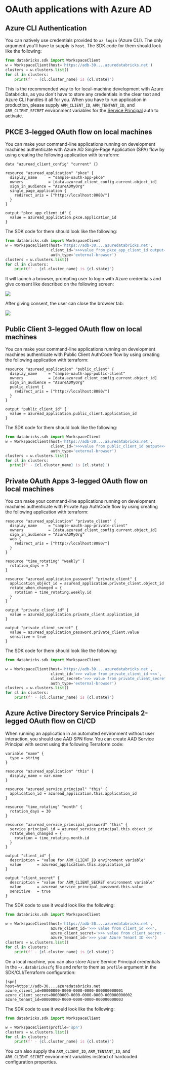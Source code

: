 # OAuth applications with Azure AD

## Azure CLI Authentication

You can natively use credentials provided to `az login` (Azure CLI). The only argument you'll have to supply is `host`.
The SDK code for them should look like the following:

```python
from databricks.sdk import WorkspaceClient
w = WorkspaceClient(host='https://adb-30....azuredatabricks.net')
clusters = w.clusters.list()
for cl in clusters:
    print(f' - {cl.cluster_name} is {cl.state}')
```

This is the recommended way to for local-machine development with Azure Databricks, as you don't have to store any 
credentials in the clear text and Azure CLI handles it all for you. When you have to run application in production,
please supply `ARM_CLIENT_ID`, `ARM_TENTANT_ID`, and `ARM_CLIENT_SECRET` environment variables for 
the [Service Principal](#azure-active-directory-service-principals-2-legged-oauth-flow-on-cicd) auth to activate.

## PKCE 3-legged OAuth flow on local machines

You can make your command-line applications running on development machines authenticate with Azure AD Single-Page Application (SPA) flow by using creating the following application with terraform:

```hcl
data "azuread_client_config" "current" {}

resource "azuread_application" "pkce" {
  display_name     = "sample-oauth-app-pkce"
  owners           = [data.azuread_client_config.current.object_id]
  sign_in_audience = "AzureADMyOrg"
  single_page_application {
    redirect_uris = ["http://localhost:8080/"]
  }
}

output "pkce_app_client_id" {
  value = azuread_application.pkce.application_id
}
```

The SDK code for them should look like the following:

```python
from databricks.sdk import WorkspaceClient
w = WorkspaceClient(host='https://adb-30....azuredatabricks.net',
                    client_id='>>>value_from_pkce_app_client_id output<<<<',
                    auth_type='external-browser')
clusters = w.clusters.list()
for cl in clusters:
    print(f' - {cl.cluster_name} is {cl.state}')
```

It will launch a browser, prompting user to login with Azure credentials and give consent like described on the following screen:

![](./images/aad-approve-app.png)

After giving consent, the user can close the browser tab:

![](./images/external-browser-finish.png)

## Public Client 3-legged OAuth flow on local machines

You can make your command-line applications running on development machines authenticate with Public Client AuthCode flow by using creating the following application with terraform:

```hcl
resource "azuread_application" "public_client" {
  display_name     = "sample-oauth-app-public-client"
  owners           = [data.azuread_client_config.current.object_id]
  sign_in_audience = "AzureADMyOrg"
  public_client {
    redirect_uris = ["http://localhost:8080/"]
  }
}

output "public_client_id" {
  value = azuread_application.public_client.application_id
}
```

The SDK code for them should look like the following:

```python
from databricks.sdk import WorkspaceClient
w = WorkspaceClient(host='https://adb-30....azuredatabricks.net',
                    client_id='>>>value from public_client_id output<<<<',
                    auth_type='external-browser')
clusters = w.clusters.list()
for cl in clusters:
  print(f' - {cl.cluster_name} is {cl.state}')
```

## Private OAuth Apps 3-legged OAuth flow on local machines

You can make your command-line applications running on development machines authenticate with Private App AuthCode flow by using creating the following application with terraform:

```hcl
resource "azuread_application" "private_client" {
  display_name     = "sample-oauth-app-private-client"
  owners           = [data.azuread_client_config.current.object_id]
  sign_in_audience = "AzureADMyOrg"
  web {
    redirect_uris = ["http://localhost:8080/"]
  }
}

resource "time_rotating" "weekly" {
  rotation_days = 7
}

resource "azuread_application_password" "private_client" {
  application_object_id = azuread_application.private_client.object_id
  rotate_when_changed = {
    rotation = time_rotating.weekly.id
  }
}

output "private_client_id" {
  value = azuread_application.private_client.application_id
}

output "private_client_secret" {
  value = azuread_application_password.private_client.value
  sensitive = true
}
```

The SDK code for them should look like the following:

```python
from databricks.sdk import WorkspaceClient

w = WorkspaceClient(host='https://adb-30....azuredatabricks.net',
                    client_id='>>> value from private_client_id <<<',
                    client_secret='>>> value from private_client_secret <<<',
                    auth_type='external-browser')
clusters = w.clusters.list()
for cl in clusters:
    print(f' - {cl.cluster_name} is {cl.state}')
```

## Azure Active Directory Service Principals 2-legged OAuth flow on CI/CD

When running an application in an automated environment without user interaction, you should use AAD SPN flow. 
You can create AAD Service Principal with secret using the following Terraform code:

```hcl
variable "name" {
  type = string
}

resource "azuread_application" "this" {
  display_name = var.name
}

resource "azuread_service_principal" "this" {
  application_id = azuread_application.this.application_id
}

resource "time_rotating" "month" {
  rotation_days = 30
}

resource "azuread_service_principal_password" "this" {
  service_principal_id = azuread_service_principal.this.object_id
  rotate_when_changed = {
    rotation = time_rotating.month.id
  }
}

output "client_id" {
  description = "value for ARM_CLIENT_ID environment variable"
  value       = azuread_application.this.application_id
}

output "client_secret" {
  description = "value for ARM_CLIENT_SECRET environment variable"
  value       = azuread_service_principal_password.this.value
  sensitive   = true
}
```

The SDK code to use it would look like the following:

```python
from databricks.sdk import WorkspaceClient

w = WorkspaceClient(host='https://adb-30....azuredatabricks.net',
                    azure_client_id='>>> value from client_id <<<',
                    azure_client_secret='>>> value from client_secret <<<',
                    azure_tenant_id='>>> your Azure Tenant ID <<<')
clusters = w.clusters.list()
for cl in clusters:
    print(f' - {cl.cluster_name} is {cl.state}')
```

On a local machine, you can also store Azure Service Principal credentials in the `~/.databrickscfg` file and refer to 
them as `profile` argument in the SDK/CLI/Terraform configuration:

```text
[spn]
host=https://adb-30....azuredatabricks.net
azure_client_id=00000000-0000-0000-0000-000000000001
azure_client_secret=00000000-0000-0000-0000-000000000002
azure_tenant_id=00000000-0000-0000-0000-000000000003
```

The SDK code to use it would look like the following:

```python
from databricks.sdk import WorkspaceClient

w = WorkspaceClient(profile='spn')
clusters = w.clusters.list()
for cl in clusters:
    print(f' - {cl.cluster_name} is {cl.state}')
```

You can also supply the `ARM_CLIENT_ID`, `ARM_TENTANT_ID`, and `ARM_CLIENT_SECRET` environment variables instead of 
hardcoded configuration properties.